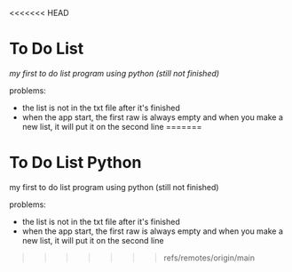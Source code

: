 <<<<<<< HEAD
<h1>To Do List</h1>

<p><i>my first to do list program using python (still not finished)</i></p>

problems:
* the list is not in the txt file after it's finished 
* when the app start, the first raw is always empty and when you make a new list, it will put it on the second line
=======
# To Do List Python

my first to do list program using python (still not finished)

problems:
* the list is not in the txt file after it's finished 
* when the app start, the first raw is always empty and when you make a new list, it will put it on the second line

>>>>>>> refs/remotes/origin/main
